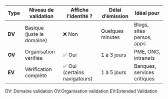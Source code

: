 | Type   | Niveau de validation       | Affiche l'identité ?         | Délai d’émission | Idéal pour                  |
| ------ | -------------------------- | ---------------------------- | ---------------- | --------------------------- |
| **DV** | Basique (juste le domaine) | ❌ Non                        | Quelques minutes | Blogs, sites persos, apps   |
| **OV** | Organisation vérifiée      | ✅ Oui                        | 1 à 3 jours      | PME, ONG, intranets         |
| **EV** | Vérification complète      | ✅ Oui (certains navigateurs) | 1 à 5 jours      | Banques, services critiques |

DV: Domaine validation
OV:Organisation validation
EV:Extended Validation
